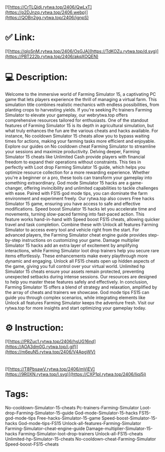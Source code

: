 [![https://CrTLQidj.rytwa.top/2406/QwLxT](https://p2DJnzq.rytwa.top/2406.webp)](https://QOBn2gg.rytwa.top/2406/jgnpS)
# ✅ Link:
[![https://qloSnM.rytwa.top/2406/OsGJA](https://TdKOZu.rytwa.top/d.svg)](https://PBT222b.rytwa.top/2406/akqXOQEN)
# 💻 Description:
Welcome to the immersive world of Farming Simulator 15, a captivating PC game that lets players experience the thrill of managing a virtual farm. This simulation title combines realistic mechanics with endless possibilities, from planting crops to harvesting yields. If you're seeking Pc trainers Farming Simulator to elevate your gameplay, our webrytwa.top offers comprehensive resources tailored for enthusiasts.
One of the standout features of Farming Simulator 15 is its depth in agricultural simulation, but what truly enhances the fun are the various cheats and hacks available. For instance, No cooldown Simulator 15 cheats allow you to bypass waiting times for actions, making your farming tasks more efficient and enjoyable. Explore our guides on No cooldown cheat Farming Simulator to streamline your sessions and maximize productivity.
Delving deeper, Farming Simulator 15 cheats like Unlimited Cash provide players with financial freedom to expand their operations without constraints. This ties in perfectly with Loot drop Farming Simulator 15 guide, which helps you optimize resource collection for a more rewarding experience. Whether you're a beginner or a pro, these tools can transform your gameplay into something extraordinary.
God mode Simulator 15 hacks are a game-changer, offering invincibility and unlimited capabilities to tackle challenges with ease. Paired with FS15 god mode tips, you can dominate the farm environment and experiment freely. Our rytwa.top also covers Free hacks Simulator 15 game, ensuring you have access to safe and effective modifications.
Speed boost Simulator 15 hacks let you accelerate time and movements, turning slow-paced farming into fast-paced action. This feature works hand-in-hand with Speed boost FS15 cheats, allowing quicker travel and task completion. Combine these with Unlock all features Farming Simulator to access every tool and vehicle right from the start.
For advanced players, the Farming Simulator cheat engine guide provides step-by-step instructions on customizing your game. Damage multiplier Simulator 15 hacks add an extra layer of excitement by amplifying interactions, while Farming Simulator loot drop trainers help you secure rare items effortlessly. These enhancements make every playthrough more dynamic and engaging.
Unlock all FS15 cheats open up hidden aspects of the game, giving you full control over your virtual world. Unlimited hp Simulator 15 cheats ensure your assets remain protected, preventing unexpected setbacks during intense sessions. Our resources are designed to help you master these features safely and effectively.
In conclusion, Farming Simulator 15 offers a blend of strategy and relaxation, amplified by the array of cheats and trainers we showcase. God mode tips FS15 can guide you through complex scenarios, while integrating elements like Unlock all features Farming Simulator keeps the adventure fresh. Visit our rytwa.top for more insights and start optimizing your gameplay today.

# ⚙️ Instruction:
[![https://PRZuc1.rytwa.top/2406/hsUG16nd](https://AOA3dm0G.rytwa.top/i.gif)](https://m6euN5.rytwa.top/2406/V4ApgWV)
#
[![https://T8PbsawV.rytwa.top/2406/mViEV](https://9R0XN.rytwa.top/l.svg)](https://CXP1pl.rytwa.top/2406/Iiqj5j)
# Tags:
No-cooldown-Simulator-15-cheats Pc-trainers-Farming-Simulator Loot-drop-Farming-Simulator-15-guide God-mode-Simulator-15-hacks FS15-god-mode-tips Free-hacks-Simulator-15-game Speed-boost-Simulator-15-hacks God-mode-tips-FS15 Unlock-all-features-Farming-Simulator Farming-Simulator-cheat-engine-guide Damage-multiplier-Simulator-15-hacks Farming-Simulator-loot-drop-trainers Unlock-all-FS15-cheats Unlimited-hp-Simulator-15-cheats No-cooldown-cheat-Farming-Simulator Speed-boost-FS15-cheats





